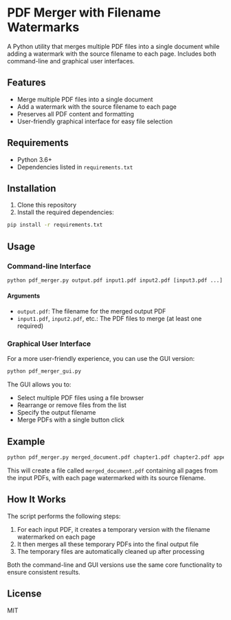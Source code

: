 # PDF Merger with Filename Watermarks

A Python utility that merges multiple PDF files into a single document while adding a watermark with the source filename to each page. Includes both command-line and graphical user interfaces.

## Features

- Merge multiple PDF files into a single document
- Add a watermark with the source filename to each page
- Preserves all PDF content and formatting
- User-friendly graphical interface for easy file selection

## Requirements

- Python 3.6+
- Dependencies listed in `requirements.txt`

## Installation

1. Clone this repository
2. Install the required dependencies:

```bash
pip install -r requirements.txt
```

## Usage

### Command-line Interface

```bash
python pdf_merger.py output.pdf input1.pdf input2.pdf [input3.pdf ...]
```

#### Arguments

- `output.pdf`: The filename for the merged output PDF
- `input1.pdf`, `input2.pdf`, etc.: The PDF files to merge (at least one required)

### Graphical User Interface

For a more user-friendly experience, you can use the GUI version:

```bash
python pdf_merger_gui.py
```

The GUI allows you to:
- Select multiple PDF files using a file browser
- Rearrange or remove files from the list
- Specify the output filename
- Merge PDFs with a single button click

## Example

```bash
python pdf_merger.py merged_document.pdf chapter1.pdf chapter2.pdf appendix.pdf
```

This will create a file called `merged_document.pdf` containing all pages from the input PDFs, with each page watermarked with its source filename.

## How It Works

The script performs the following steps:

1. For each input PDF, it creates a temporary version with the filename watermarked on each page
2. It then merges all these temporary PDFs into the final output file
3. The temporary files are automatically cleaned up after processing

Both the command-line and GUI versions use the same core functionality to ensure consistent results.

## License

MIT
